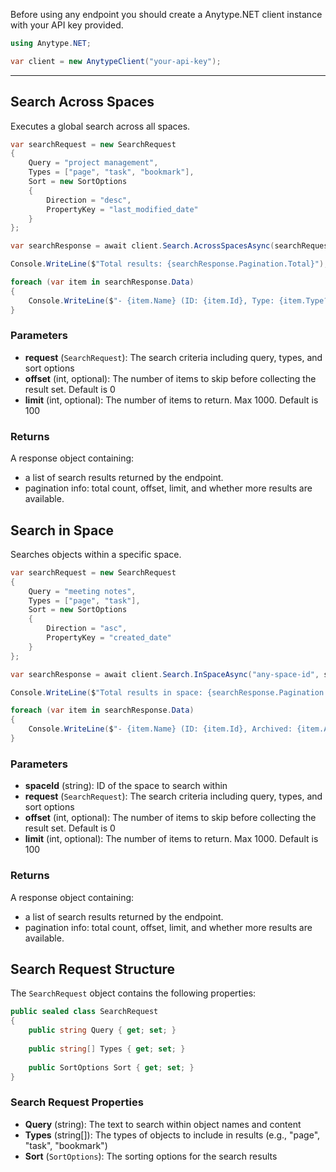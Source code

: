 Before using any endpoint you should create a Anytype.NET client instance with your API key provided.

```csharp
using Anytype.NET;

var client = new AnytypeClient("your-api-key");
```

---

## Search Across Spaces

Executes a global search across all spaces.

```csharp
var searchRequest = new SearchRequest
{
    Query = "project management",
    Types = ["page", "task", "bookmark"],
    Sort = new SortOptions
    {
        Direction = "desc",
        PropertyKey = "last_modified_date"
    }
};

var searchResponse = await client.Search.AcrossSpacesAsync(searchRequest, offset: 0, limit: 100);

Console.WriteLine($"Total results: {searchResponse.Pagination.Total}");

foreach (var item in searchResponse.Data)
{
    Console.WriteLine($"- {item.Name} (ID: {item.Id}, Type: {item.Type?.Name ?? "Unknown"})");
}
```

### Parameters

- **request** (`SearchRequest`): The search criteria including query, types, and sort options
- **offset** (int, optional): The number of items to skip before collecting the result set. Default is 0
- **limit** (int, optional): The number of items to return. Max 1000. Default is 100

### Returns

A response object containing:
- a list of search results returned by the endpoint.
- pagination info: total count, offset, limit, and whether more results are available.

## Search in Space

Searches objects within a specific space.

```csharp
var searchRequest = new SearchRequest
{
    Query = "meeting notes",
    Types = ["page", "task"],
    Sort = new SortOptions
    {
        Direction = "asc",
        PropertyKey = "created_date"
    }
};

var searchResponse = await client.Search.InSpaceAsync("any-space-id", searchRequest, offset: 0, limit: 50);

Console.WriteLine($"Total results in space: {searchResponse.Pagination.Total}");

foreach (var item in searchResponse.Data)
{
    Console.WriteLine($"- {item.Name} (ID: {item.Id}, Archived: {item.Archived})");
}
```

### Parameters

- **spaceId** (string): ID of the space to search within
- **request** (`SearchRequest`): The search criteria including query, types, and sort options
- **offset** (int, optional): The number of items to skip before collecting the result set. Default is 0
- **limit** (int, optional): The number of items to return. Max 1000. Default is 100

### Returns

A response object containing:
- a list of search results returned by the endpoint.
- pagination info: total count, offset, limit, and whether more results are available.

## Search Request Structure

The `SearchRequest` object contains the following properties:

```csharp
public sealed class SearchRequest
{
    public string Query { get; set; }
    
    public string[] Types { get; set; }
    
    public SortOptions Sort { get; set; }
}
```

### Search Request Properties

- **Query** (string): The text to search within object names and content
- **Types** (string[]): The types of objects to include in results (e.g., "page", "task", "bookmark")
- **Sort** (`SortOptions`): The sorting options for the search results